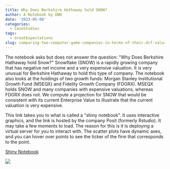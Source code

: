 ```yaml
---
title: Why Does Berkshire Hathaway hold SNOW?
author: A Notebook by DWD
date: '2023-05-08'
categories:
  - CaseStudies
tags:
  - GreatExpectations
slug: comparing-two-computer-game-companies-in-terms-of-their-dcf-valuation
---
```


The notebook asks but does not answer the question: "Why Does Berkshire Hathaway hold Snow?" Snowflake (SNOW) is a rapidly growing company that has negative net income and a very expensive valuation. It is very unusual for Berkshire Hathaway to hold this type of company.  The notebook also looks at the holdings of two growth funds:  Morgan Stanley Institutional Growth Fund (MSEQX)  and Fidelity Growth Company (FDGRX).  MSEQX holds SNOW and many companies with expensive valuations, whereas FDGRX does not.  We compute a projection for SNOW that would be consistent with its current Enterprise Value to illustrate that the current valuation is very expensive.

This link takes you to what is called a "shiny notebook".  It uses interactive graphics, and the link is hosted by the company Posit (formerly Rstudio).  It may take a few moments to load.  The reason for this is it is deploying a virtual server for you to interact with.   The scatter plots have dynamic axes, and you can hover over points to see the ticker of the firm that corresponds to the point.

[Shiny Notebook](https://rart.shinyapps.io/SNOW/)


![](pagebreak6.png)
